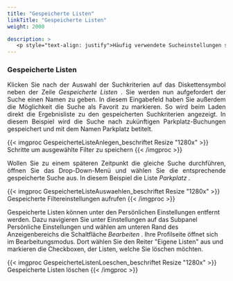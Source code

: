 ```yaml
---
title: "Gespeicherte Listen"
linkTitle: "Gespeicherte Listen"
weight: 2000

description: >
   <p style="text-align: justify">Häufig verwendete Sucheinstellungen speichern </p>
---
```

### Gespeicherte Listen
<p style="text-align: justify"> 
Klicken Sie nach der Auswahl der Suchkriterien auf das Diskettensymbol neben der Zeile <i> Gespeicherte Listen </i>. Sie werden nun aufgefordert der Suche einen Namen zu geben. In diesem Eingabefeld haben Sie außerdem die Möglichkeit die Suche als Favorit zu markieren. So wird beim Laden direkt die Ergebnisliste zu den gespeicherten Suchkriterien angezeigt.
In diesem Beispiel wird die Suche nach zukünftigen Parkplatz-Buchungen gespeichert und mit dem Namen Parkplatz betitelt. </p>

{{< imgproc GespeicherteListeAnlegen_beschriftet Resize "1280x" >}}
Schritte um ausgewählte Filter zu speichern 
{{< /imgproc >}}

<p style="text-align: justify"> Wollen Sie zu einem späteren Zeitpunkt die gleiche Suche durchführen, öffnen Sie das Drop-Down-Menü und wählen Sie die entsprechende gespeicherte Suche aus. In diesem Beispiel die Liste <i> Parkplatz </i>. </p>

{{< imgproc GespeicherteListeAuswaehlen_beschriftet Resize "1280x" >}}
Gespeicherte Filtereinstellungen aufrufen 
{{< /imgproc >}}

Gespeicherte Listen können unter den Persönlichen Einstellungen entfernt werden. Dazu navigieren Sie unter Einstellungen auf das Subpanel Persönliche Einstellungen und wählen am unteren Rand des Anzeigenbereichs die Schaltfläche <i> Bearbeiten </i>. Ihre Profilseite öffnet sich im Bearbeitungsmodus. Dort wählen Sie den Reiter "Eigene Listen" aus und markieren die Checkboxen, der Listen, welche Sie löschen möchten.

{{< imgproc GespeicherteListenLoeschen_beschriftet Resize "1280x" >}}
Gespeicherte Listen löschen 
{{< /imgproc >}}